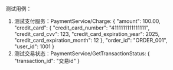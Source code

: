 测试用例：
1. 测试支付服务：PaymentService/Charge:
{
  "amount": 100.00,
  "credit_card": {
    "credit_card_number": "4111111111111111",
    "credit_card_cvv": 123,
    "credit_card_expiration_year": 2025,
    "credit_card_expiration_month": 12
  },
  "order_id": "ORDER_001",
  "user_id": 1001
}
2. 测试交易状态：PaymentService/GetTransactionStatus:
{
    "transaction_id": "交易id"
}

